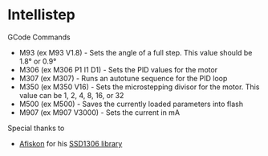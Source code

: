 # Intellistep

GCode Commands
  - M93 (ex M93 V1.8) - Sets the angle of a full step. This value should be 1.8° or 0.9°
  - M306 (ex M306 P1 I1 D1) - Sets the PID values for the motor
  - M307 (ex M307) - Runs an autotune sequence for the PID loop
  - M350 (ex M350 V16) - Sets the microstepping divisor for the motor. This value can be 1, 2, 4, 8, 16, or 32
  - M500 (ex M500) - Saves the currently loaded parameters into flash
  - M907 (ex M907 V3000) - Sets the current in mA

Special thanks to
  - [Afiskon](https://github.com/afiskon/) for his [SSD1306 library](https://github.com/afiskon/stm32-ssd1306)